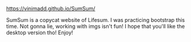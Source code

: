 https://vinimadd.github.io/SumSum/

SumSum is a copycat website of Lifesum. I was practicing bootstrap this time. 
Not gonna lie, working with imgs isn't fun! I hope that you'll like the desktop version tho!
Enjoy!
